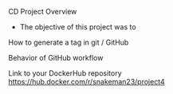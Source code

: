 CD Project Overview
 - The objective of this project was to 

How to generate a tag in git / GitHub

Behavior of GitHub workflow
 
Link to your DockerHub repository
https://hub.docker.com/r/snakeman23/project4